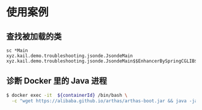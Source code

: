 # 使用案例

## 查找被加载的类

```
sc *Main
xyz.kail.demo.troubleshooting.jsonde.JsondeMain
xyz.kail.demo.troubleshooting.jsonde.JsondeMain$$EnhancerBySpringCGLIB$$95be0a45
```



## 诊断 Docker 里的 Java 进程

```bash
$ docker exec -it  ${containerId} /bin/bash \
  -c "wget https://alibaba.github.io/arthas/arthas-boot.jar && java -jar arthas-boot.jar"
```

